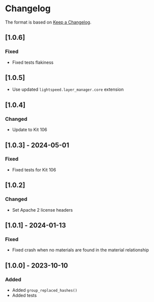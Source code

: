 # Changelog
The format is based on [Keep a Changelog](https://keepachangelog.com/en/1.0.0/).

## [1.0.6]
### Fixed
- Fixed tests flakiness

## [1.0.5]
- Use updated `lightspeed.layer_manager.core` extension

## [1.0.4]
### Changed
- Update to Kit 106

## [1.0.3] - 2024-05-01
### Fixed
- Fixed tests for Kit 106

## [1.0.2]
### Changed
- Set Apache 2 license headers

## [1.0.1] - 2024-01-13
### Fixed
- Fixed crash when no materials are found in the material relationship

## [1.0.0] - 2023-10-10
### Added
- Added `group_replaced_hashes()`
- Added tests
